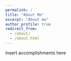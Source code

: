 ```yaml
---
permalink: /
title: "About Me"
excerpt: "About me"
author_profile: true
redirect_from: 
  - /about/
  - /about.html
---
```


insert accomplishments here
